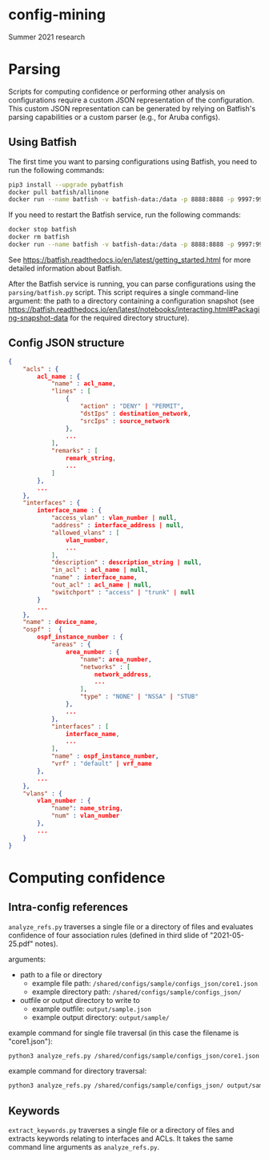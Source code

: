 # config-mining
Summer 2021 research

# Parsing
Scripts for computing confidence or performing other analysis on configurations require a custom JSON representation of the configuration.  This custom JSON representation can be generated by relying on Batfish's parsing capabilities or a custom parser (e.g., for Aruba configs). 

## Using Batfish
The first time you want to parsing configurations using Batfish, you need to run the following commands:
```bash
pip3 install --upgrade pybatfish
docker pull batfish/allinone
docker run --name batfish -v batfish-data:/data -p 8888:8888 -p 9997:9997 -p 9996:9996 -d batfish/allinone
```

If you need to restart the Batfish service, run the following commands:
```bash
docker stop batfish
docker rm batfish
docker run --name batfish -v batfish-data:/data -p 8888:8888 -p 9997:9997 -p 9996:9996 -d batfish/allinone
```

See https://batfish.readthedocs.io/en/latest/getting_started.html for more detailed information about Batfish.

After the Batfish service is running, you can parse configurations using the `parsing/batfish.py` script. This script requires a single command-line argument: the path to a directory containing a configuration snapshot (see https://batfish.readthedocs.io/en/latest/notebooks/interacting.html#Packaging-snapshot-data for the required directory structure).

## Config JSON structure
```json
{
    "acls" : {
        acl_name : {
            "name" : acl_name,
            "lines" : [
                {
                    "action" : "DENY" | "PERMIT",
                    "dstIps" : destination_network,
                    "srcIps" : source_network
                },
                ...
            ],
            "remarks" : [
                remark_string,
                ...
            ]
        },
        ...
    },
    "interfaces" : {
        interface_name : {
            "access_vlan" : vlan_number | null,
            "address" : interface_address | null,
            "allowed_vlans" : [
                vlan_number,
                ...
            ],
            "description" : description_string | null,
            "in_acl" : acl_name | null,
            "name" : interface_name,
            "out_acl" : acl_name | null,
            "switchport" : "access" | "trunk" | null
        }
        ...
    },
    "name" : device_name,
    "ospf" :  {
        ospf_instance_number : {
            "areas" : {
                area_number : {
                    "name": area_number,
                    "networks" : [
                        network_address,
                        ...
                    ],
                    "type" : "NONE" | "NSSA" | "STUB"
                },
                ...
            },
            "interfaces" : [
                interface_name,
                ...
            ],
            "name" : ospf_instance_number,
            "vrf" : "default" | vrf_name
        },
        ...
    },
    "vlans" : {
        vlan_number : {
            "name": name_string,
            "num" : vlan_number
        },
        ...
    }
}
```


# Computing confidence


## Intra-config references
`analyze_refs.py` traverses a single file or a directory of files and evaluates confidence of four association rules (defined in third slide of "2021-05-25.pdf" notes).

arguments: 
* path to a file or directory 
    * example file path: `/shared/configs/sample/configs_json/core1.json`
    * example directory path: `/shared/configs/sample/configs_json/`
* outfile or output directory to write to 
    * example outfile: `output/sample.json`
    * example output directory: `output/sample/`

example command for single file traversal (in this case the filename is "core1.json"):
```bash
python3 analyze_refs.py /shared/configs/sample/configs_json/core1.json output/sample.json
```
example command for directory traversal: 
```bash
python3 analyze_refs.py /shared/configs/sample/configs_json/ output/sample/
```

## Keywords
`extract_keywords.py` traverses a single file or a directory of files and extracts keywords relating to interfaces and ACLs. It takes the same command line arguments as `analyze_refs.py`.